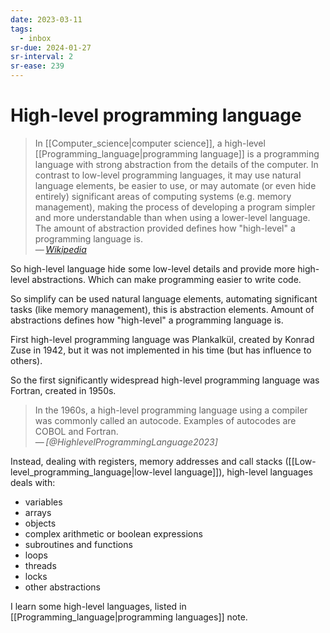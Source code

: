 ```yaml
---
date: 2023-03-11
tags:
  - inbox
sr-due: 2024-01-27
sr-interval: 2
sr-ease: 239
---
```


# High-level programming language

> In [[Computer_science|computer science]], a high-level
> [[Programming_language|programming language]] is a programming language with
> strong abstraction from the details of the computer. In contrast to low-level
> programming languages, it may use natural language elements, be easier to use,
> or may automate (or even hide entirely) significant areas of computing systems
> (e.g. memory management), making the process of developing a program simpler
> and more understandable than when using a lower-level language. The amount of
> abstraction provided defines how "high-level" a programming language is.\
> — <cite>[Wikipedia](https://en.wikipedia.org/wiki/High-level_programming_language)</cite>

So high-level language hide some low-level details and provide more high-level
abstractions. Which can make programming easier to write code.

So simplify can be used natural language elements, automating significant tasks
(like memory management), this is abstraction elements. Amount of abstractions
defines how "high-level" a programming language is.

First high-level programming language was Plankalkül, created by Konrad Zuse in
1942, but it was not implemented in his time (but has influence to others).

So the first significantly widespread high-level programming language was
Fortran, created in 1950s.

> In the 1960s, a high-level programming language using a compiler was commonly
> called an autocode. Examples of autocodes are COBOL and Fortran.\
> — <cite>[@HighlevelProgrammingLanguage2023]</cite>

Instead, dealing with registers, memory addresses and call stacks
([[Low-level_programming_language|low-level language]]), high-level languages
deals with:

- variables
- arrays
- objects
- complex arithmetic or boolean expressions
- subroutines and functions
- loops
- threads
- locks
- other abstractions

I learn some high-level languages, listed in
[[Programming_language|programming languages]] note.
